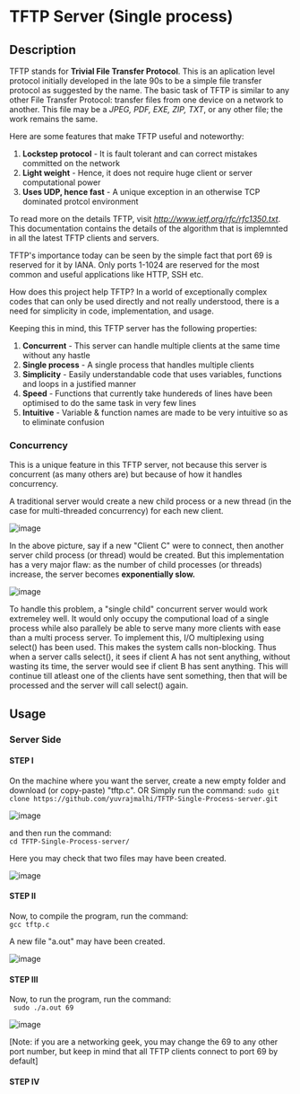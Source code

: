 # TFTP Server (Single process)
## Description
TFTP stands for **Trivial File Transfer Protocol**. This is an aplication level protocol initially developed in the late 90s to be a simple file transfer protocol as suggested by the name. The basic task of TFTP is similar to any other File Transfer Protocol: transfer files from one device on a network to another. This file may be a _JPEG, PDF, EXE, ZIP, TXT_, or any other file; the work remains the same. 

Here are some features that make TFTP useful and noteworthy:    
  1. __Lockstep protocol__    - It is fault tolerant and can correct mistakes committed on the network   
  2. __Light weight__         - Hence, it does not require huge client or server computational power   
  3. __Uses UDP, hence fast__ - A unique exception in an otherwise TCP dominated protcol environment  

To read more on the details TFTP, visit *http://www.ietf.org/rfc/rfc1350.txt*. This documentation contains the details of the algorithm that is implemnted in all the latest TFTP clients and servers.

TFTP's importance today can be seen by the simple fact that port 69 is reserved for it by IANA. Only ports 1-1024 are reserved for the most common and useful applications like HTTP, SSH etc.

How does this project help TFTP?
In a world of exceptionally complex codes that can only be used directly and not really understood, there is a need for simplicity in code, implementation, and usage.

Keeping this in mind, this TFTP server has the following properties:    
  1. __Concurrent__     - This server can handle multiple clients at the same time without any hastle    
  2. __Single process__ - A single process that handles multiple clients   
  3. __Simplicity__     - Easily understandable code that uses variables, functions and loops in a justified manner     
  4. __Speed__          - Functions that currently take hundereds of lines have been optimised to do the same task in very few lines    
  5. __Intuitive__      - Variable & function names are made to be very intuitive so as to eliminate confusion   

### Concurrency
This is a unique feature in this TFTP server, not because this server is concurrent (as many others are) but because of how it handles concurrency.   

A traditional server would create a new child process or a new thread (in the case for multi-threaded concurrency) for each new client. 

![image](https://user-images.githubusercontent.com/76866159/106448570-f43f3b00-64a8-11eb-9c48-04cb430ed682.png)   

In the above picture, say if a new "Client C" were to connect, then another server child process (or thread) would be created.
But this implementation has a very major flaw: as the number of child processes (or threads) increase, the server becomes **exponentially slow.**  

![image](https://user-images.githubusercontent.com/76866159/106449420-f6ee6000-64a9-11eb-9cb8-44e45a52c106.png)

To handle this problem, a "single child" concurrent server would work extremeley well. It would only occupy the computional load of a single process while also parallely be able to serve many more clients with ease than a multi process server. 
To implement this, I/O multiplexing using select() has been used. This makes the system calls non-blocking. Thus when a server calls select(), it sees if client A has not sent anything, without wasting its time, the server would see if client B has sent anything. This will continue till atleast one of the clients have sent something, then that will be processed and the server will call select() again.


## Usage

### Server Side
#### STEP I
On the machine where you want the server, create a new empty folder and download (or copy-paste) "tftp.c".
        OR
Simply run the command: 
``` sudo git clone https://github.com/yuvrajmalhi/TFTP-Single-Process-server.git ```

 ![image](https://user-images.githubusercontent.com/76866159/106451230-433a9f80-64ac-11eb-91c1-6fe57370b7f4.png)

 and then run the command:   
 ``` cd TFTP-Single-Process-server/ ```
 
 Here you may check that two files may have been created.
 
 ![image](https://user-images.githubusercontent.com/76866159/106451291-5c435080-64ac-11eb-8e73-11a165b74bbb.png)

#### STEP II
Now, to compile the program, run the command:   
 ``` gcc tftp.c ```
 
A new file "a.out" may have been created.

![image](https://user-images.githubusercontent.com/76866159/106451565-c3f99b80-64ac-11eb-965d-3bc36510a3e5.png)

#### STEP III
Now, to run the program, run the command:   
 ``` sudo ./a.out 69```
 
 ![image](https://user-images.githubusercontent.com/76866159/106451873-2b175000-64ad-11eb-9d2a-9383c1646c38.png)

[Note: if you are a networking geek, you may change the 69 to any other port number, but keep in mind that all TFTP clients connect to port 69 by default]

#### STEP IV






